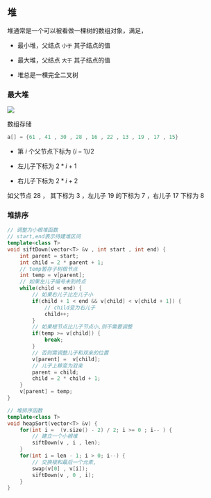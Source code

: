 <!--
 * @Description: 
 * @Version: 1.0
 * @Author: DaLao
 * @Email: dalao_li@163.com
 * @Date: 2021-12-06 21:07:46
 * @LastEditors: dalao
 * @LastEditTime: 2022-04-10 00:33:13
-->

## 堆

堆通常是一个可以被看做一棵树的数组对象，满足，

- 最小堆，父结点 `小于` 其子结点的值

- 最大堆，父结点 `大于` 其子结点的值

- 堆总是一棵完全二叉树


### 最大堆

![](https://cdn.hurra.ltd/img/2022-4-4-1233.svg)

数组存储

```c
a[] = {61 , 41 , 30 , 28 , 16 , 22 , 13 , 19 , 17 , 15}
```

- 第 $i$ 个父节点下标为 $(i - 1)/2$

- 左儿子下标为 $2 * i + 1$

- 右儿子下标为 $2 * i + 2$

如父节点 $28$ ， 其下标为 $3$ ，左儿子 $19$ 的下标为 $7$ ，右儿子 $17$ 下标为 $8$



### 堆排序

```c++
// 调整为小根堆函数
// start,end表示待建堆区间
template<class T>
void siftDown(vector<T> &v , int start , int end) {
    int parent = start;
    int child = 2 * parent + 1;
    // temp暂存子树根节点
    int temp = v[parent];
    // 如果左儿子编号未到终点
    while(child < end) {
        // 如果右儿子比左儿子小
        if(child + 1 < end && v[child] < v[child + 1]) {
            // child变为右儿子
            child++;
        }
        // 如果根节点比儿子节点小,则不需要调整
        if(temp >= v[child]) {
            break;
        }
        // 否则需调整儿子和双亲的位置
        v[parent] =  v[child];
        // 儿子上移变为双亲
        parent = child;
        child = 2 * child + 1;
    }
    v[parent] = temp;
}

// 堆排序函数
template<class T>
void heapSort(vector<T> &v) {
    for(int i =  (v.size() - 2) / 2; i >= 0 ; i-- ) {
        // 建立一个小根堆
        siftDown(v , i , len);
    }
    for(int i = len - 1; i > 0; i--) {
        // 交换根和最后一个元素,
        swap(v[0] , v[i]);
        siftDown(v , 0 , i);
    }
}
```